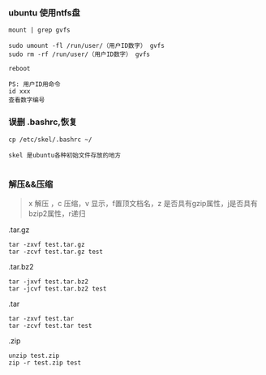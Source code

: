 ### ubuntu 使用ntfs盘
```
mount | grep gvfs

sudo umount -fl /run/user/（用户ID数字） gvfs
sudo rm -rf /run/user/（用户ID数字） gvfs

reboot

PS: 用户ID用命令
id xxx
查看数字编号

```

### 误删 .bashrc,恢复

```
cp /etc/skel/.bashrc ~/

skel 是ubuntu各种初始文件存放的地方


```
### 解压&&压缩
> x 解压 ，c 压缩，v 显示，f置顶文档名，z 是否具有gzip属性，j是否具有bzip2属性，r递归

.tar.gz
```
tar -zxvf test.tar.gz
tar -zcvf test.tar.gz test
```

.tar.bz2
```
tar -jxvf test.tar.bz2
tar -jcvf test.tar.bz2 test
```
.tar
```
tar -zxvf test.tar
tar -zcvf test.tar test
```
.zip
```
unzip test.zip
zip -r test.zip test
```






